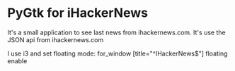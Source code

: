 # PyGtk for iHackerNews

It's a small application to see last news from ihackernews.com.
It's use the JSON api from ihackernews.com

I use i3 and set floating mode:
    for_window [title="^IHackerNews$"] floating enable

